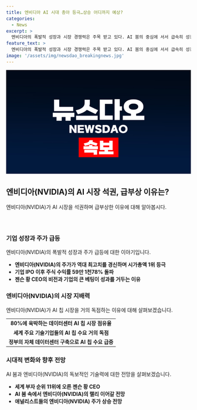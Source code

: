 ```yaml
---
title: 엔비디아 AI 시대 총아 등극…상승 어디까지 예상?
categories:
  - News
excerpt: >
  엔비디아의 폭발적 성장과 시장 경쟁력은 주목 받고 있다. AI 붐의 중심에 서서 급속히 성장하며 역사적인 기록을 새로 쓰고 있는 엔비디아는 GPU 기술을 통해 시장을 석권하고 있다. 최근 AI 칩 수요 급증과 함께 엔비디아는 세계에서 가장 가치 있는 기업으로 선정되었으며, 주가 상승과 함께 CEO의 순자산 또한 급증하고 있다. 또한 엔비디아는 AI 붐의 핵심 기업으로 꼽히면서 랠리가 계속될 것으로 예상되고 있으며, 전 세계적으로 많은 투자자들의 관심을 끌고 있다.
feature_text: >
  엔비디아의 폭발적 성장과 시장 경쟁력은 주목 받고 있다. AI 붐의 중심에 서서 급속히 성장하며 역사적인 기록을 새로 쓰고 있는 엔비디아는 GPU 기술을 통해 시장을 석권하고 있다. 최근 AI 칩 수요 급증과 함께 엔비디아는 세계에서 가장 가치 있는 기업으로 선정되었으며, 주가 상승과 함께 CEO의 순자산 또한 급증하고 있다. 또한 엔비디아는 AI 붐의 핵심 기업으로 꼽히면서 랠리가 계속될 것으로 예상되고 있으며, 전 세계적으로 많은 투자자들의 관심을 끌고 있다.
image: '/assets/img/newsdao_breakingnews.jpg'
---
```


<p><img src="/assets/img/newsdao_breakingnews.jpg" alt="koreaapp 속보" /></p>

<h2 data-ke-size="size26">엔비디아(NVIDIA)의 AI 시장 석권, 급부상 이유는?</h2>

<p data-ke-size="size16">엔비디아(NVIDIA)가 AI 시장을 석권하며 급부상한 이유에 대해 알아봅시다.</p>

<h3></h3>

<p data-ke-size="size16">&nbsp;</p>

<h3>기업 성장과 주가 급등</h3>

<p data-ke-size="size16">엔비디아(NVIDIA)의 폭발적 성장과 주가 급등에 대한 이야기입니다.</p>

<ul>
  <li><b>엔비디아(NVIDIA)의 주가가 역대 최고치를 경신하며 시가총액 1위 등극</b></li>
  <li><b>기업 IPO 이후 주식 수익률 59만 1천78% 돌파</b></li>
  <li><b>젠슨 황 CEO의 비전과 기업의 큰 베팅이 성과를 거두는 이유</b></li>
</ul>

<h3>엔비디아(NVIDIA)의 시장 지배력</h3>

<p data-ke-size="size16">엔비디아(NVIDIA)가 AI 칩 시장을 거의 독점하는 이유에 대해 살펴보겠습니다.</p>

<table>
  <tr>
    <td style="text-align: center; height: 17px;"><b>80%에 육박하는 데이터센터 AI 칩 시장 점유율</b></td>
  </tr>
  <tr>
    <td style="text-align: center; height: 17px;"><b>세계 주요 기술기업들의 AI 칩 수요 거의 독점</b></td>
  </tr>
  <tr>
    <td style="text-align: center; height: 17px;"><b>정부의 자체 데이터센터 구축으로 AI 칩 수요 급증</b></td>
  </tr>
</table>

<h3>시대적 변화와 향후 전망</h3>

<p data-ke-size="size16">AI 붐과 엔비디아(NVIDIA)의 독보적인 기술력에 대한 전망을 살펴보겠습니다.</p>

<ul>
  <li><b>세계 부자 순위 11위에 오른 젠슨 황 CEO</b></li>
  <li><b>AI 붐 속에서 엔비디아(NVIDIA)의 랠리 이어갈 전망</b></li>
  <li><b>애널리스트들의 엔비디아(NVIDIA) 주가 상승 전망</b></li>
</ul>

<h3></h3>

<p data-ke-size="size16">&nbsp;</p>

